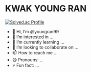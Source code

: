 # KWAK YOUNG RAN
[![Solved.ac Profile](http://mazassumnida.wtf/api/v2/generate_badge?boj=youngran99)](https://solved.ac/youngran99/)
- 👋 Hi, I’m @youngran99
- 👀 I’m interested in ...
- 🌱 I’m currently learning ...
- 💞️ I’m looking to collaborate on ...
- 📫 How to reach me ...
- 😄 Pronouns: ...
- ⚡ Fun fact: ...


<!---
youngran99/youngran99 is a ✨ special ✨ repository because its `README.md` (this file) appears on your GitHub profile.
You can click the Preview link to take a look at your changes.
--->
